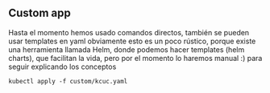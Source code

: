 ## Custom app

Hasta el momento hemos usado comandos directos, también se pueden usar templates en yaml
obviamente esto es un poco rústico, porque existe una herramienta llamada Helm, donde podemos hacer templates 
(helm charts), que facilitan la vida, pero por el momento lo haremos manual :) para seguir explicando los conceptos

```
kubectl apply -f custom/kcuc.yaml
```